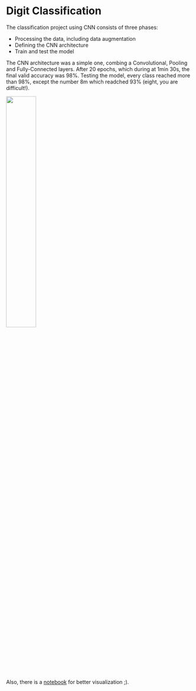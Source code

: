 # Digit Classification

The classification project using CNN consists of three phases:

* Processing the data, including data augmentation
* Defining the CNN architecture
* Train and test the model

The CNN architecture was a simple one, combing a Convolutional, Pooling and Fully-Connected layers. 
After 20 epochs, which during at 1min 30s, the final valid accuracy was 98%. Testing the
model, every class reached more than 98%, except the number 8m which readched 93%
 (eight, you are difficult!).
 
<img src="./ims/Figure_1" width=40% align="center">

Also, there is a [notebook](https://github.com/HannaLAguilar/Digit_classification/blob/main/Digit_classification.ipynb) for better visualization ;).
